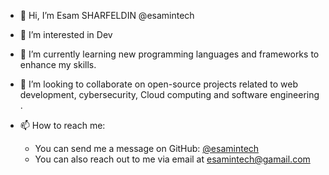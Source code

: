 - 👋 Hi, I’m Esam SHARFELDIN @esamintech

- 👀 I’m interested in Dev

- 🌱 I’m currently learning new programming languages and frameworks to enhance my skills.

- 💞️ I’m looking to collaborate on open-source projects related to web development, cybersecurity, Cloud computing  and software engineering .

- 📫 How to reach me:
  - You can send me a message on GitHub: [@esamintech](https://github.com/esamintech)
  - You can also reach out to me via email at [esamintech@gamail.com](mailto:esamsharf2@gmail.com)


<!---
esamintech/esamintech is a ✨ special ✨ repository because its `README.md` (this file) appears on your GitHub profile.
You can click the Preview link to take a look at your changes.
--->
